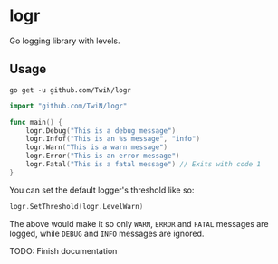 # logr
Go logging library with levels.

## Usage
```console
go get -u github.com/TwiN/logr
```

```go
import "github.com/TwiN/logr"

func main() {
    logr.Debug("This is a debug message")
    logr.Infof("This is an %s message", "info")
    logr.Warn("This is a warn message")
    logr.Error("This is an error message")
    logr.Fatal("This is a fatal message") // Exits with code 1
}
```

You can set the default logger's threshold like so:
```go
logr.SetThreshold(logr.LevelWarn)
```
The above would make it so only `WARN`, `ERROR` and `FATAL` messages are logged, while `DEBUG` and `INFO` messages are ignored.

TODO: Finish documentation